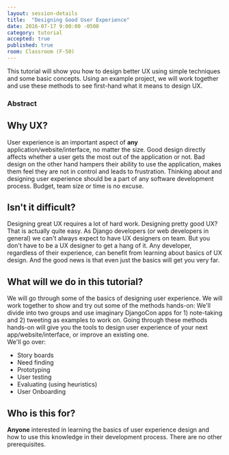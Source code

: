 ```yaml
---
layout: session-details
title:  "Designing Good User Experience"
date: 2016-07-17 9:00:00 -0500
category: tutorial
accepted: true
published: true
room: Classroom (F-50)
---
```

This tutorial will show you how to design better UX using simple techniques
and some basic concepts. Using an example project, we will work together and
use these methods to see first-hand what it means to design UX.

### Abstract

## Why UX?

User experience is an important aspect of **any**
application/website/interface, no matter the size. Good design directly
affects whether a user gets the most out of the application or not. Bad design
on the other hand hampers their ability to use the application, makes them
feel they are not in control and leads to frustration. Thinking about and
designing user experience should be a part of any software development
process. Budget, team size or time is no excuse.

## Isn't it difficult?

Designing great UX requires a lot of hard work. Designing pretty good UX? That
is actually quite easy. As Django developers (or web developers in general) we
can't always expect to have UX designers on team. But you don't have to be a
UX designer to get a hang of it. Any developer, regardless of their
experience, can benefit from learning about basics of UX design. And the good
news is that even just the basics will get you very far.

## What will we do in this tutorial?

We will go through some of the basics of designing user experience. We will
work together to show and try out some of the methods hands-on: We'll divide
into two groups and use imaginary DjangoCon apps for 1) note-taking and 2)
tweeting as examples to work on. Going through these methods hands-on will
give you the tools to design user experience of your next
app/website/interface, or improve an existing one.  
We'll go over:

  * Story boards
  * Need finding
  * Prototyping
  * User testing
  * Evaluating (using heuristics)
  * User Onboarding

## Who is this for?

**Anyone** interested in learning the basics of user experience design and how to use this knowledge in their development process. There are no other prerequisites.

